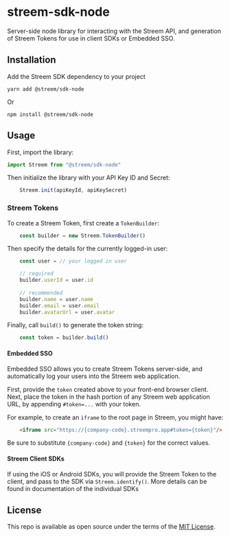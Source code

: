 # streem-sdk-node

Server-side node library for interacting with the Streem API, and generation of Streem Tokens for use in client SDKs or Embedded SSO.

## Installation

Add the Streem SDK dependency to your project

```
yarn add @streem/sdk-node
```

Or

```
npm install @streem/sdk-node
```

## Usage

First, import the library:

```typescript
import Streem from "@streem/sdk-node"
```

Then initialize the library with your API Key ID and Secret:

```typescript
    Streem.init(apiKeyId, apiKeySecret)
```

### Streem Tokens

To create a Streem Token, first create a `TokenBuilder`:

```typescript
    const builder = new Streem.TokenBuilder()
```

Then specify the details for the currently logged-in user:
```typescript
    const user = // your logged in user

    // required
    builder.userId = user.id
    
    // recommended
    builder.name = user.name
    builder.email = user.email
    builder.avatarUrl = user.avatar
```

Finally, call `build()` to generate the token string:
```typescript
    const token = builder.build()
```

#### Embedded SSO

Embedded SSO allows you to create Streem Tokens server-side, and automatically log your users into the Streem web application.

First, provide the `token` created above to your front-end browser client.  Next, place the token in the hash portion of any Streem web application URL,
by appending `#token=...` with your token.

For example, to create an `iframe` to the root page in Streem, you might have:

```html
    <iframe src="https://{company-code}.streempro.app#token={token}"/>
```

Be sure to substitute `{company-code}` and `{token}` for the correct values.

#### Streem Client SDKs

If using the iOS or Android SDKs, you will provide the Streem Token to the client, and pass to the SDK via `Streem.identify()`.  More
details can be found in documentation of the individual SDKs

## License

This repo is available as open source under the terms of the [MIT License](https://opensource.org/licenses/MIT).
